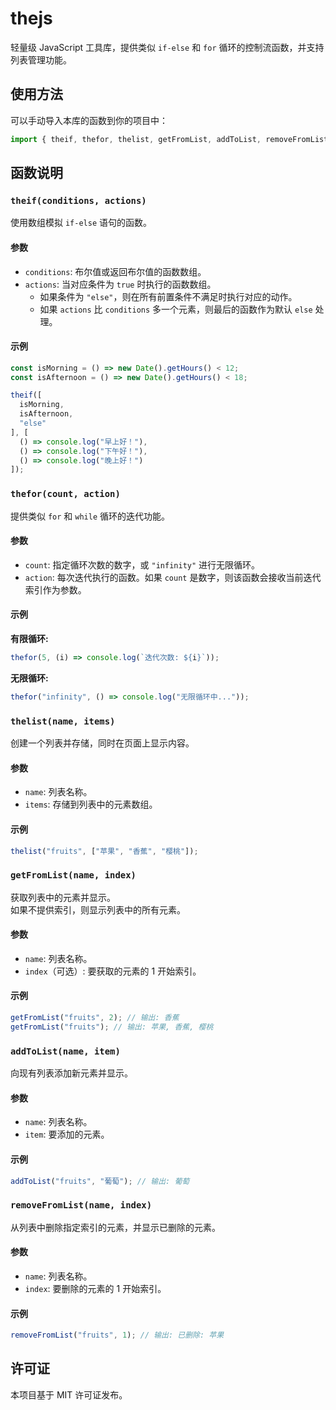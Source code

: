 # thejs

轻量级 JavaScript 工具库，提供类似 `if-else` 和 `for` 循环的控制流函数，并支持列表管理功能。

## 使用方法

可以手动导入本库的函数到你的项目中：

```js
import { theif, thefor, thelist, getFromList, addToList, removeFromList } from "./thejs.js";
```

## 函数说明

### `theif(conditions, actions)`

使用数组模拟 `if-else` 语句的函数。

#### 参数
- `conditions`: 布尔值或返回布尔值的函数数组。
- `actions`: 当对应条件为 `true` 时执行的函数数组。
  - 如果条件为 `"else"`，则在所有前置条件不满足时执行对应的动作。
  - 如果 `actions` 比 `conditions` 多一个元素，则最后的函数作为默认 `else` 处理。

#### 示例

```js
const isMorning = () => new Date().getHours() < 12;
const isAfternoon = () => new Date().getHours() < 18;

theif([
  isMorning,
  isAfternoon,
  "else"
], [
  () => console.log("早上好！"),
  () => console.log("下午好！"),
  () => console.log("晚上好！")
]);
```

### `thefor(count, action)`

提供类似 `for` 和 `while` 循环的迭代功能。

#### 参数
- `count`: 指定循环次数的数字，或 `"infinity"` 进行无限循环。
- `action`: 每次迭代执行的函数。如果 `count` 是数字，则该函数会接收当前迭代索引作为参数。

#### 示例

**有限循环:**
```js
thefor(5, (i) => console.log(`迭代次数: ${i}`));
```

**无限循环:**
```js
thefor("infinity", () => console.log("无限循环中..."));
```

### `thelist(name, items)`

创建一个列表并存储，同时在页面上显示内容。

#### 参数
- `name`: 列表名称。
- `items`: 存储到列表中的元素数组。

#### 示例
```js
thelist("fruits", ["苹果", "香蕉", "樱桃"]);
```

### `getFromList(name, index)`

获取列表中的元素并显示。  
如果不提供索引，则显示列表中的所有元素。

#### 参数
- `name`: 列表名称。
- `index`（可选）: 要获取的元素的 1 开始索引。

#### 示例
```js
getFromList("fruits", 2); // 输出: 香蕉
getFromList("fruits"); // 输出: 苹果, 香蕉, 樱桃
```

### `addToList(name, item)`

向现有列表添加新元素并显示。

#### 参数
- `name`: 列表名称。
- `item`: 要添加的元素。

#### 示例
```js
addToList("fruits", "葡萄"); // 输出: 葡萄
```

### `removeFromList(name, index)`

从列表中删除指定索引的元素，并显示已删除的元素。

#### 参数
- `name`: 列表名称。
- `index`: 要删除的元素的 1 开始索引。

#### 示例
```js
removeFromList("fruits", 1); // 输出: 已删除: 苹果
```

## 许可证

本项目基于 MIT 许可证发布。
